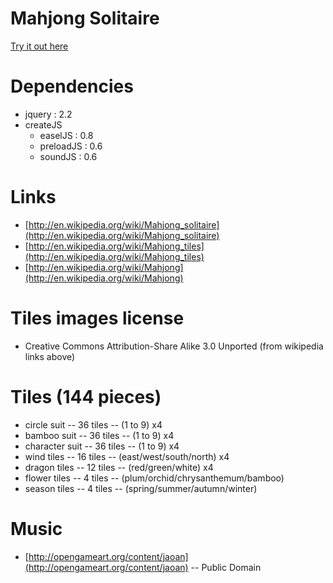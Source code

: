 Mahjong Solitaire
=================

[Try it out here](http://nbpt.eu/games/mahjong_solitaire/)

Dependencies
============

- jquery : 2.2
- createJS
    - easelJS : 0.8
    - preloadJS : 0.6
    - soundJS : 0.6

Links
=====

- [http://en.wikipedia.org/wiki/Mahjong_solitaire](http://en.wikipedia.org/wiki/Mahjong_solitaire)
- [http://en.wikipedia.org/wiki/Mahjong_tiles](http://en.wikipedia.org/wiki/Mahjong_tiles)
- [http://en.wikipedia.org/wiki/Mahjong](http://en.wikipedia.org/wiki/Mahjong)

Tiles images license
====================

- Creative Commons Attribution-Share Alike 3.0 Unported (from wikipedia links above)

Tiles (144 pieces)
==================

- circle suit    -- 36 tiles -- (1 to 9) x4
- bamboo suit    -- 36 tiles -- (1 to 9) x4
- character suit -- 36 tiles -- (1 to 9) x4
- wind tiles     -- 16 tiles -- (east/west/south/north) x4
- dragon tiles   -- 12 tiles -- (red/green/white) x4
- flower tiles   --  4 tiles -- (plum/orchid/chrysanthemum/bamboo)
- season tiles   --  4 tiles -- (spring/summer/autumn/winter)

Music
=====

- [http://opengameart.org/content/jaoan](http://opengameart.org/content/jaoan) -- Public Domain
